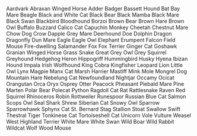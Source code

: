Aardvark
Abraxan Winged Horse
Adder
Badger
Bassett Hound
Bat
Bay Mare
Beagle
Black and White Cat
Black Bear
Black Mamba
Black Mare
Black Swan
Blackbird
Bloodhound
Borzoi
Brown Bear
Brown Hare
Brown Owl
Buffalo
Buzzard
Calico Cat
Capuchin Monkey
Cheetah
Chestnut Mare
Chow Dog
Crow
Dapple Grey Mare
Deerhound
Doe
Dolphin
Dragon
Dragonfly
Dun Mare
Eagle
Eagle Owl
Elephant
Erumpent
Falcon
Field Mouse
Fire-dwelling Salamander
Fox
Fox Terrier
Ginger Cat
Goshawk
Granian Winged Horse
Grass Snake
Great Grey Owl
Grey Squirrel
Greyhound
Hedgehog
Heron
Hippogriff
Hummingbird
Husky
Hyena
Ibizan Hound
Impala
Irish Wolfhound
King Cobra
Kingfisher
Leopard
Lion
Little Owl
Lynx
Magpie
Manx Cat
Marsh Harrier
Mastiff
Mink
Mole
Mongrel Dog
Mountain Hare
Nebelung Cat
Newfoundland
Nightjar
Occamy
Ocicat
Orangutan
Orca
Oryx
Osprey
Otter
Peacock
Pheasant
Piebald Mare
Pine Marten
Polar Bear
Polecat
Python
Ragdoll Cat
Rat
Rattlesnake
Raven
Red Squirrel
Rhinoceros
Robin
Rottweiler
Runespoor
Russian Blue Cat
Salmon
Scops Owl
Seal
Shark
Shrew
Siberian Cat
Snowy Owl
Sparrow
Sparrowhawk
Sphynx Cat
St. Bernard
Stag
Stallion
Stoat
Swallow
Swift
Thestral
Tiger
Tonkinese Cat
Tortoiseshell Cat
Unicorn
Vole
Vulture
Weasel
West Highland Terrier
White Mare
White Swan
Wild Boar
Wild Rabbit
Wildcat
Wolf
Wood Mouse
